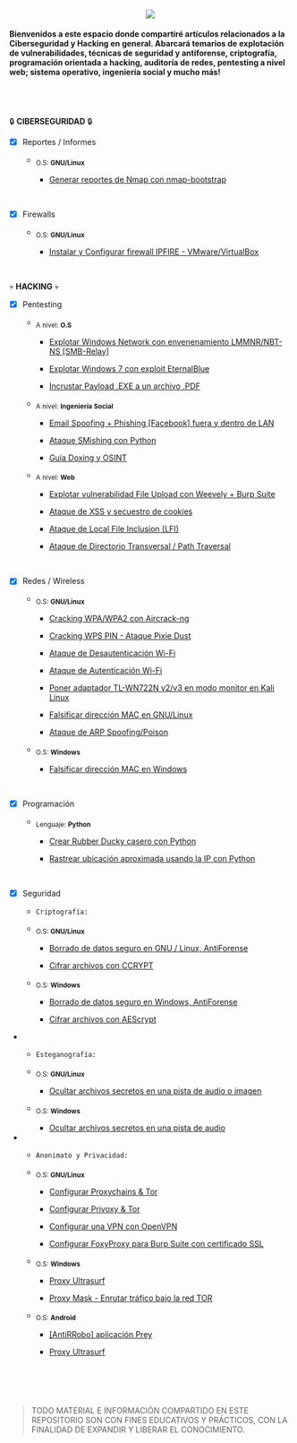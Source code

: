 <h1 align="center"><img src="https://user-images.githubusercontent.com/75953873/179371259-cdf3480f-6c6a-48dd-b32f-bf111ce0a664.png"></h1>

**Bienvenidos a este espacio donde compartiré artículos relacionados a la Ciberseguridad y Hacking en general. Abarcará temarios de explotación de vulnerabilidades, técnicas de seguridad y antiforense, criptografía, programación orientada a hacking, auditoría de redes, pentesting a nivel web; sistema operativo, ingeniería social y mucho más!**

<h1 align="center"></h1>

</br>

:lock: **CIBERSEGURIDAD** :lock:

- [x] Reportes / Informes
    - <sub>O.S: **GNU/Linux**</sub>
    
         - <a href="https://github.com/R3LI4NT/articulos/blob/main/Ciberseguridad/Reportes_Informes/GNU-Linux/nmap_report.md" target="_blank">Generar reportes de Nmap con nmap-bootstrap</a>

</br>

- [x] Firewalls

    - <sub>O.S: **GNU/Linux**</sub>
    
         - <a href="https://github.com/R3LI4NT/articulos/blob/main/Ciberseguridad/Firewalls/GNU-Linux/IPfire.md" target="_blank">Instalar y Configurar firewall IPFIRE - VMware/VirtualBox</a>    

</br>

:skull: **HACKING** :skull:

- [x] Pentesting
     - <sub>A nivel: **O.S**</sub>
          - <a href="https://github.com/R3LI4NT/articulos/blob/main/Pentesting/O.S/smbRelay.md" target="_blank">Explotar Windows Network con envenenamiento LMMNR/NBT-NS [SMB-Relay]</a>

          - <a href="https://github.com/R3LI4NT/articulos/blob/main/Pentesting/O.S/eternalblue.md" target="_blank">Explotar Windows 7 con exploit EternalBlue</a>
          
          - <a href="https://github.com/R3LI4NT/articulos/blob/main/Pentesting/O.S/incrustar_Payload.md" target="_blank">Incrustar Payload .EXE a un archivo .PDF</a>
          
     - <sub>A nivel: **Ingeniería Social**</sub>
          - <a href="https://github.com/R3LI4NT/articulos/blob/main/Pentesting/ING-SOCIAL/email_spoofing.md" target="_blank">Email Spoofing + Phishing [Facebook] fuera y dentro de LAN</a>
          
          - <a href="https://github.com/R3LI4NT/articulos/blob/main/Pentesting/ING-SOCIAL/SMishing.md" target="_blank">Ataque SMishing con Python</a>
          
          - <a href="https://github.com/R3LI4NT/articulos/blob/main/Pentesting/ING-SOCIAL/Doxing_OSINT.md" target="_blank">Guía Doxing y OSINT</a>
          
     - <sub>A nivel: **Web**</sub>
          - <a href="https://github.com/R3LI4NT/articulos/blob/main/Pentesting/WEB/fileUpload.md" target="_blank">Explotar vulnerabilidad File Upload con Weevely + Burp Suite</a>

          - <a href="https://github.com/R3LI4NT/articulos/blob/main/Pentesting/WEB/ataqueXSS.md" target="_blank">Ataque de XSS y secuestro de cookies</a>
          
          - <a href="https://github.com/R3LI4NT/articulos/blob/main/Pentesting/WEB/LocalFileInclusion.md" target="_blank">Ataque de Local File Inclusion (LFI)</a>
          
          - <a href="https://github.com/R3LI4NT/articulos/blob/main/Pentesting/WEB/pathTraversal.md" target="_blank">Ataque de Directorio Transversal / Path Traversal</a>

</br>

- [x] Redes / Wireless
    - <sub>O.S: **GNU/Linux**</sub>

        - <a href="https://github.com/R3LI4NT/articulos/blob/main/Redes/GNU-Linux/crackingWPA_aircrack.md" target="_blank">Cracking WPA/WPA2 con Aircrack-ng</a>

        - <a href="https://github.com/R3LI4NT/articulos/blob/main/Redes/GNU-Linux/crackingWPS.md" target="_blank">Cracking WPS PIN - Ataque Pixie Dust</a>
        
        - <a href="https://github.com/R3LI4NT/articulos/blob/main/Redes/GNU-Linux/desautenticacion.md" target="_blank">Ataque de Desautenticación Wi-Fi</a>
        
        - <a href="https://github.com/R3LI4NT/articulos/blob/main/Redes/GNU-Linux/autenticacion.md" target="_blank">Ataque de Autenticación Wi-Fi</a>
        
        - <a href="https://github.com/R3LI4NT/articulos/blob/main/Redes/GNU-Linux/tlwn722n.md" target="_blank">Poner adaptador TL-WN722N v2/v3 en modo monitor en Kali Linux</a>
        
        - <a href="https://github.com/R3LI4NT/articulos/blob/main/Redes/GNU-Linux/falsificarMAC.md" target="_blank">Falsificar dirección MAC en GNU/Linux</a>
        
        - <a href="https://github.com/R3LI4NT/articulos/blob/main/Redes/GNU-Linux/ARP_Spoofing.md" target="_blank">Ataque de ARP Spoofing/Poison</a>
        
    - <sub>O.S: **Windows**</sub>
        - <a href="https://github.com/R3LI4NT/articulos/blob/main/Redes/Windows/falsificarMAC.md" target="_blank">Falsificar dirección MAC en Windows</a>
        
</br>

- [x] Programación
   - <sub>Lenguaje: **Python**</sub>
   
      - <a href="https://github.com/R3LI4NT/articulos/blob/main/Programacion/Python/RubberDucky.md" target="_blank">Crear Rubber Ducky casero con Python</a>
      
      - <a href="https://github.com/R3LI4NT/articulos/blob/main/Programacion/Python/IPtracker.md" target="_blank">Rastrear ubicación aproximada usando la IP con Python</a>

</br>

- [x] Seguridad
    - `Criptografía:`
     
     - <sub>O.S: **GNU/Linux**</sub>
     
        - <a href="https://github.com/R3LI4NT/articulos/blob/main/Seguridad/Criptograf%C3%ADa/GNU-Linux/shred.md" target="_blank">Borrado de datos seguro en GNU / Linux, AntiForense</a>
    
        - <a href="https://github.com/R3LI4NT/articulos/blob/main/Seguridad/Criptograf%C3%ADa/GNU-Linux/ccrypt.md" target="_blank">Cifrar archivos con CCRYPT</a>
    
     - <sub>O.S: **Windows**</sub>
        - <a href="https://github.com/R3LI4NT/articulos/blob/main/Seguridad/Criptograf%C3%ADa/Windows/bitkiller_shredder.md" target="_blank">Borrado de datos seguro en Windows, AntiForense</a>
    
        - <a href="https://github.com/R3LI4NT/articulos/blob/main/Seguridad/Criptograf%C3%ADa/Windows/AEScrypt.md" target="_blank">Cifrar archivos con AEScrypt</a>
     
 
- 
  - `Esteganografía:`
  
  - <sub>O.S: **GNU/Linux**</sub>
       - <a href="https://github.com/R3LI4NT/articulos/blob/main/Seguridad/Esteganograf%C3%ADa/GNU-Linux/Steghide.md" target="_blank">Ocultar archivos secretos en una pista de audio o imagen</a>

  - <sub>O.S: **Windows**</sub>
   
       - <a href="https://github.com/R3LI4NT/articulos/blob/main/Seguridad/Esteganograf%C3%ADa/Windows/DeepSound.md" target="_blank">Ocultar archivos secretos en una pista de audio</a>
       

-
  - `Anonimato y Privacidad:`
  
  - <sub>O.S: **GNU/Linux**</sub>
    - <a href="https://github.com/R3LI4NT/articulos/blob/main/Seguridad/Anonimato/GNU-Linux/proxychains_tor.md" target="_blank">Configurar Proxychains & Tor</a>
    
    - <a href="https://github.com/R3LI4NT/articulos/blob/main/Seguridad/Anonimato/GNU-Linux/privoxy_tor.md" target="_blank">Configurar Privoxy & Tor</a>
    
    - <a href="https://github.com/R3LI4NT/articulos/blob/main/Seguridad/Anonimato/GNU-Linux/openvpn.md" target="_blank">Configurar una VPN con OpenVPN</a>
    
    - <a href="https://github.com/R3LI4NT/articulos/blob/main/Seguridad/Anonimato/GNU-Linux/FoxyProxy.md" target="_blank">Configurar FoxyProxy para Burp Suite con certificado SSL</a>

  - <sub>O.S: **Windows**</sub>
    - <a href="https://github.com/R3LI4NT/articulos/blob/main/Seguridad/Anonimato/Windows/proxyUltrasurf.md" target="_blank">Proxy Ultrasurf</a>

    - <a href="https://github.com/R3LI4NT/articulos/blob/main/Seguridad/Anonimato/Windows/proxymask.md" target="_blank">Proxy Mask - Enrutar tráfico bajo la red TOR</a>
    
  - <sub>O.S: **Android**</sub>
    - <a href="https://github.com/R3LI4NT/articulos/blob/main/Seguridad/Anonimato/Android/prey.md" target="_blank">[AntiRRobo] aplicación Prey</a>

    - <a href="https://github.com/R3LI4NT/articulos/blob/main/Seguridad/Anonimato/Android/proxyUltrasurf.md" target="_blank">Proxy Ultrasurf</a>
    
</br>

</br>

<h1 align="center"></h1>

> TODO MATERIAL E INFORMACIÓN COMPARTIDO EN ESTE REPOSITORIO SON CON FINES EDUCATIVOS Y PRÁCTICOS, CON LA FINALIDAD DE EXPANDIR Y LIBERAR EL CONOCIMIENTO.

<h1 align="center"></h1>
